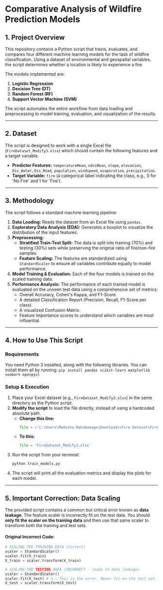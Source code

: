 # Comparative Analysis of Wildfire Prediction Models

## 1. Project Overview

This repository contains a Python script that trains, evaluates, and compares four different machine learning models for the task of wildfire classification. Using a dataset of environmental and geospatial variables, the script determines whether a location is likely to experience a fire.

The models implemented are:
1.  **Logistic Regression**
2.  **Decision Tree (DT)**
3.  **Random Forest (RF)**
4.  **Support Vector Machine (SVM)**

The script automates the entire workflow from data loading and preprocessing to model training, evaluation, and visualization of the results.

---

## 2. Dataset

The script is designed to work with a single Excel file (`FireDataset_Modify3.xlsx`) which should contain the following features and a target variable. 

* **Predictor Features:** `temperatureMean`, `ndviMean`, `slope`, `elevation`, `Dis_Water`, `Dis_Road`, `population`, `windspeed`, `evaporation`, `precipitation`.
* **Target Variable:** `fire` (a categorical label indicating the class, e.g., 0 for 'No Fire' and 1 for 'Fire').

---

## 3. Methodology

The script follows a standard machine learning pipeline:

1.  **Data Loading:** Reads the dataset from an Excel file using `pandas`.
2.  **Exploratory Data Analysis (EDA):** Generates a boxplot to visualize the distribution of the input features.
3.  **Preprocessing:**
    * **Stratified Train-Test Split:** The data is split into training (70%) and testing (30%) sets while preserving the original ratio of fire/non-fire samples.
    * **Feature Scaling:** The features are standardized using `StandardScaler` to ensure all variables contribute equally to model performance.
4.  **Model Training & Evaluation:** Each of the four models is trained on the scaled training data.
5.  **Performance Analysis:** The performance of each trained model is evaluated on the unseen test data using a comprehensive set of metrics:
    * Overall Accuracy, Cohen's Kappa, and F1-Score.
    * A detailed Classification Report (Precision, Recall, F1-Score per class).
    * A visualized Confusion Matrix.
    * Feature Importance scores to understand which variables are most influential.

---

## 4. How to Use This Script

### Requirements
You need Python 3 installed, along with the following libraries. You can install them all by running:
`pip install pandas scikit-learn matplotlib seaborn openpyxl`

### Setup & Execution
1.  Place your Excel dataset (e.g., `FireDataset_Modify3.xlsx`) in the same directory as the Python script.
2.  **Modify the script** to load the file directly, instead of using a hardcoded absolute path.
    * **Change this line:**
        ```python
        file = r'C:\Users\Madusha.MahaGamage\Downloads\Fire Dataset\FireDataset_Modify3.xlsx'
        ```
    * **To this:**
        ```python
        file = 'FireDataset_Modify3.xlsx'
        ```
3.  Run the script from your terminal:
    ```bash
    python train_models.py
    ```
4.  The script will print all the evaluation metrics and display the plots for each model.

---

## 5. Important Correction: Data Scaling

The provided script contains a common but critical error known as **data leakage**. The feature scaler is incorrectly fit on the test data. You should **only fit the scaler on the training data** and then use that same scaler to transform both the training and test sets.

#### Original Incorrect Code:
```python
# SCALING THE TRAINING DATA (Correct)
scaler = StandardScaler()
scaler.fit(X_train)
X_train = scaler.transform(X_train)

# SCALING THE TESTING DATA (INCORRECT - leads to data leakage)
scaler = StandardScaler()
scaler.fit(X_test) # <-- This is the error. Never fit on the test set.
X_test = scaler.transform(X_test)
